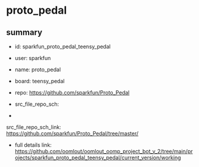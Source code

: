 # proto_pedal
 
## summary 
* id: sparkfun_proto_pedal_teensy_pedal
* user: sparkfun
* name: proto_pedal
* board: teensy_pedal
* repo: https://github.com/sparkfun/Proto_Pedal



* src_file_repo_sch: 
*
 src_file_repo_sch_link: https://github.com/sparkfun/Proto_Pedal/tree/master/
* full details link: https://github.com/oomlout/oomlout_oomp_project_bot_v_2/tree/main/projects/sparkfun_proto_pedal_teensy_pedal/current_version/working  







